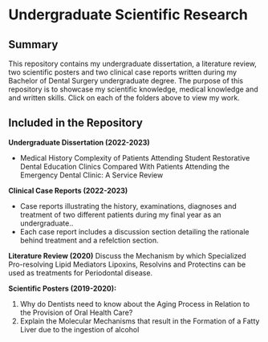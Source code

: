 # Undergraduate Scientific Research

## Summary
This repository contains my undergraduate dissertation, a literature review, two scientific posters and two clinical case reports written during my Bachelor of Dental Surgery undergraduate degree. The purpose of this repository is to showcase my scientific knowledge, medical knowledge and and written skills. 
Click on each of the folders above to view my work.

## Included in the Repository

**Undergraduate Dissertation (2022-2023)**
- Medical History Complexity of Patients Attending Student Restorative Dental Education Clinics Compared With Patients Attending the Emergency Dental Clinic: A Service Review

**Clinical Case Reports (2022-2023)**
- Case reports illustrating the history, examinations, diagnoses and treatment of two different patients during my final year as an undergraduate..
- Each case report includes a discussion section detailing the rationale behind treatment and a refelction section. 

**Literature Review (2020)**
Discuss the Mechanism by which Specialized Pro-resolving Lipid Mediators Lipoxins, Resolvins and Protectins can be used as treatments for Periodontal disease.

**Scientific Posters (2019-2020):**
1. Why do Dentists need to know about the Aging Process in Relation to the Provision of Oral Health Care?
2. Explain the Molecular Mechanisms that result in the Formation of a Fatty Liver due to the ingestion of alcohol



